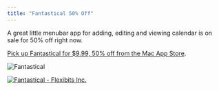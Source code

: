 ```yaml
---
title: "Fantastical 50% Off"
---
```

<p>A great little menubar app for adding, editing and viewing calendar is on sale for 50% off right now.</p>
<p><a href="https://click.linksynergy.com/fs-bin/stat?id=6PFrOqNV4B8&offerid=146261&type=3&subid=0&tmpid=1826&RD_PARM1=http%253A%252F%252Fitunes.apple.com%252Fca%252Fapp%252Ffantastical%252Fid435003921%253Fmt%253D12%2526uo%253D4%2526partnerId%253D30" target="itunes_store">Pick up Fantastical for $9.99, 50% off from the Mac App Store</a>.</p>
<p><img src="https://chrisenns.com/wp-content/uploads/2012/06/Fantastical-600x376.png" alt="Fantastical" title="Fantastical" class="aligncenter size-large wp-image-20510" /></p>
<p><a href="https://click.linksynergy.com/fs-bin/stat?id=6PFrOqNV4B8&offerid=146261&type=3&subid=0&tmpid=1826&RD_PARM1=http%253A%252F%252Fitunes.apple.com%252Fca%252Fapp%252Ffantastical%252Fid435003921%253Fmt%253D12%2526uo%253D4%2526partnerId%253D30" target="itunes_store"><img src="https://r.mzstatic.com/images/web/linkmaker/badge_macappstore-lrg.gif" alt="Fantastical - Flexibits Inc." style="border: 0;"/></a></p>
